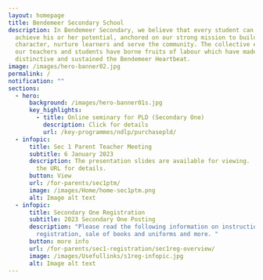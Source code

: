 ```yaml
---
layout: homepage
title: Bendemeer Secondary School
description: In Bendemeer Secondary, we believe that every student can shine and
  achieve his or her potential, anchored on our strong mission to build
  character, nurture learners and serve the community. The collective efforts of
  our teachers and students have borne fruits of labour which have made us
  distinctive and sustained the Bendemeer Heartbeat.
image: /images/hero-banner02.jpg
permalink: /
notification: ""
sections:
  - hero:
      background: /images/hero-banner01s.jpg
      key_highlights:
        - title: Online seminary for PLD (Secondary One)
          description: Click for details
          url: /key-programmes/ndlp/purchasepld/
  - infopic:
      title: Sec 1 Parent Teacher Meeting
      subtitle: 6 January 2023
      description: The presentation slides are available for viewing.  Please click
        the URL for details.
      button: View
      url: /for-parents/sec1ptm/
      image: /images/Home/home-sec1ptm.png
      alt: Image alt text
  - infopic:
      title: Secondary One Registration
      subtitle: 2023 Secondary One Posting
      description: "Please read the following information on instructions for online
        registration, sale of books and uniforms and more. "
      button: more info
      url: /for-parents/sec1-registration/sec1reg-overview/
      image: /images/Usefullinks/s1reg-infopic.jpg
      alt: Image alt text
---
```

